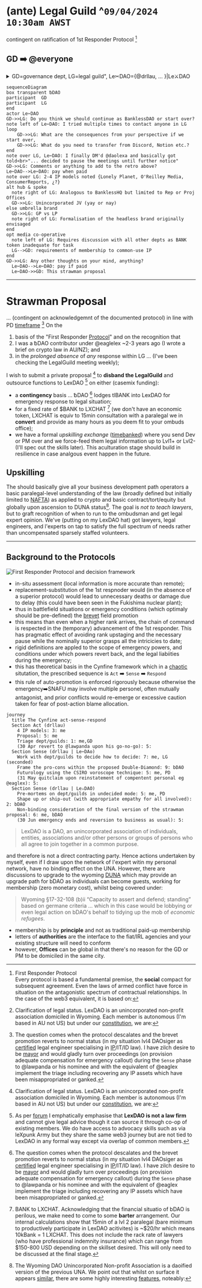 # (ante) Legal Guild ^```09/04/2024 10:30am AWST``` 
contingent on ratification of 1st Responder Protocol [^1]

## GD ➡️ @everyone

<details><summary>GD=governance dept, LG=legal guild", Le✂DAO={@drllau, ... }|Le⚔DAO</summary><br>

@drllau actions and his (_un_)authorised agents ¡TBA! (subject to ratification) are severable from the actual DAO [^4]
  
LG={@lawpanda(LIA) or nominee, ~~~@daolexa(MIA)~~~, ... eaglex(ex-LG)}

␢DAO as per [forum](https://forum.bankless.community/t/temp-check-dao-purpose-consensus/10524/18?u=drllau)

</details>

````mermaid
sequenceDiagram
box transparent ␢DAO
participant  GD
participant  LG
end
actor Le✂DAO
GD->>LG: Do you think we should continue as BanklessDAO or start over?
note left of Le✂DAO: I tried multiple times to contact anyone in LG
loop
    GD->>LG: What are the consequences from your perspective if we start over, 
    GD->>LG: What do you need to transfer from Discord, Notion etc.?
end
note over LG, Le✂DAO: I finally DM'd @daolexa and basically got told<br>"... decided to pause the meetings until further notice"
GD->>LG: Comments or anything to add to the retro above?
Le✂DAO-->Le✂DAO: pay when paid
note over LG: 2-4 IP models noted {Lonely Planet, O'Reilley Media, ConsumerReports, ¿?}
alt hub & spoke
  note right of LG: Analogous to BanklessHQ but limited to Rep or Proj Offices
  GD->>LG: Unincorporated JV (yay or nay)
else umbrella brand
  GD->>LG: GP vs LP
  note right of LG: Formalisation of the headless brand originally envisaged
end
opt media co-operative
  note left of LG: Requires discussion with all other depts as BANK token inadequate for task
  LG-->GD: requirements of membership to common-use IP
end  
GD->>LG: Any other thoughts on your mind, anything?
  Le✂DAO-->Le✂DAO: pay if paid
  Le✂DAO->>GD: This strawman proposal
````

----
# Strawman Proposal
...  (contingent on acknowledgemnt of the documented protocol) in line with PD [timeframe]() [^3] On the 
1. basis of the "First Responder [Protocol](https://en.wikipedia.org/wiki/First_responder)" and on the recognition that 
2. I was a ␢DAO contributor under @eaglelex ~2-3 years ago (I wrote a brief on crypto law in AU/NZ); and 
3. in the _prolonged absence_ of _any_ response within LG ... (I've been checking the LegalGuild meeting weekly);

I wish to submit a private proposal [^4] to **disband the LegalGuild** and outsource functions to LexDAO [^5] on either (casemix funding): 
- a **contingency** basis ... ␢DAO [^3] lodges tlBANK into LexDAO for emergency response to legal situation;
- for a fixed rate of $BANK to LXCHAT [^6] (we don't have an economic token, LXCHAT is equiv to 15min consultation with a paralegal we in **convert** and provide as many hours as you deem fit to your ombuds office);
- we have a formal _upskilling exchange_ ([timebanked](https://www.investopedia.com/terms/t/time-banking.asp#:~:text=Understanding%20Time%20Banking,regardless%20of%20the%20service%20rendered.)) where you send Dev or PM over and we force-feed them legal information up to Lvl1+ or Lvl2- (I'll spec out the skills later). This aculturation stage should build in resilience in case analgous event happen in the future.

## Upskilling

The should basically give all your business development path operators a basic paralegal-level understanding of the law (broadly defined but initially limited to [NAFTA](https://www.investopedia.com/terms/n/nafta.asp)) as applied to crypto and basic contract/tort/equity but globally upon ascension to DUNA status[^7]. The goal is _not to teach lawyers_, but to graft recognition of when to run to the ombudsman and get legal expert opinion. We've (putting on my LexDAO hat) got lawyers, legal engineers, and l'experts on tap to satisfy the full spectrum of needs rather than uncompensated sparsely staffed volunteers.

----

## Background to the Protocols

![First Responder Protocol and decision framework](https://www.schlockmercenary.com/strip/7279/0/schlock20200516ab.jpg?v=1589392786535)


[^1]: First Responder Protocol<br>
Every protocol is based a fundamental premise, the **social** compact for subsequent agreement. Even the laws of armed conflict have force in situation on the antagonistic spectrum of contractual relationships. In the case of the web3 equivalent, it is based on: 
- in-situ assessment (local information is more accurate than remote);
- replacement-substitution of the 1st respnoder would (in the absence of a superior protocol) would lead to unnecessary deaths or damage due to delay (this could have been seen in the Fukishima nuclear plant);
-  thus in battlefield situations or emergency conditions (which optimaly should be pre-defined) the [brevet](https://en.wikipedia.org/wiki/Brevet_(military)) field promotion
-  this means than even when a higher rank arrives, the chain of command is respected in the (temporary) advancement of the 1st responder. This has pragmatic effect of avoiding rank upstaging and the necessary pause while the nominally superior grasps all the intricicies to date;
-  rigid definitions are appled to the scope of emergency powers, and conditions under which powers revert back, and the legal liabiities during the emergency;
-  this has theoretical basis in the Cynfine framework which in a [chaotic](https://en.wikipedia.org/wiki/Cynefin_framework) situtation, the prescribed sequence is `Act` ➡️ `Sense` ➡️ `Respond`
- this rule of auto-promotion is enforced rigorously because otherwise the emergency➡️SNAFU may involve multiple personel, often mutually antagonist, and prior conflicts would re-emerge or excessive caution taken for fear of post-action blame allocation.

[^2]: The various laws tend to avoid emergency personnel or off-duty staff from refusing to act (non-feasance has lower costs than _possible_ misfeasance). These might be termed [Good Samaritan Laws](https://en.wikipedia.org/wiki/Good_Samaritan_law) or implied duty to act. They stem from the blibical concept for a Christian, it is not just a sin to do "wrong" (for whatever variant of this) but also a sin not to act when "evil" (however variously defined) happens and they have the moral decision to act. This may not necessarily be [pleaant](https://en.wikipedia.org/wiki/Civil_disobedience) but its is not a strict economic analysis of balancing whether not to act outweighs the penalties of acting wrongly. However, there are also certain limits which conform to the sequence
````mermaid
journey
  title The Cynfine act-sense-respond
  Section Act (drllau)
    4 IP models: 3: me
    Proposal: 5: me
    Triage dept/guilds: 1: me,GD
    (30 Apr revert to @lawpanda upon his go-no-go): 5: 
  Section Sense (drllau | Le✂DAo)
    Work with dept/guilds to decide how to decide: 7: me, LG (seconded)
    Frame the pro-cons within the proposed Double-Diamond: 9: bDAO
    Futurology using the CSIRO voroscope technique: 5: me, PD
    (31 May quitclaim upon reinstatement of compentent personal eg @eaglex): 5: 
  Section Sense (drllau | Le⚔DAO)
    Pre-mortems on dept/guilds in undecided mode: 5: me, PD
    Shape up or ship-out (with appropriate empathy for all involved): 2: bDAO
    Non-binding consideration of the final version of the strawman proposal: 6: me, bDAO
    (30 Jun emergency ends and reversion to business as usual): 5: 
````

[^3]: The question comes when the protocol descalates and the brevet promotion reverts to normal status (in my situation lvl4 DAOsiger as [certified](https://github.com/lexDAO/Legal-Engineers?tab=readme-ov-file#lexdao-legal-engineers-%EF%B8%8F-1q2024) legal engineer specialising in [IP](https://discord.com/channels/682960432272506907/931652879385767987)/IT/ID law). I have zilch desire to be [mayor](https://forum.bankless.community/t/plan-for-inclusion-of-guilds-departments-and-individual-bdao-members-in-restructuring-the-dao/10625/2?u=drllau) and would gladly turn over proceedings (on provision adequate compensation for emergency callout) during the `Sense` phase to @lawpanda or his nominee and with the equivalent of @eaglex implement the triage including recovering any IP assets which have been misappropriated or ganked.

[^4]: Clarification of legal status. LexDAO is an unincorporated non-profit association domiciled in Wyoming. Each member is autonomous (I'm based in AU not US) but under our [constitution](https://github.com/lexDAO/LexDAO-Constitution), we are:
> LexDAO is a DAO, an unincorporated association of individuals, entities, associations and/or other persons or groups of persons who all agree to join together in a common purpose. 
>
and therefore is not a direct contracting party. Hence actions undertaken by myself, even if I draw upon the network of l'expert witin my personal network, have no binding effect on the UNA. However, there are discussions to upgrade to the wyoming [DUNA](https://a16zcrypto.com/posts/article/duna-for-daos/) which may provide an upgrade path for bDAO as individuals can become guests, working for membership (zero monetary cost), whilst being covered under:
> Wyoming §17-32-108 (b)ii “Capacity to assert and defend; standing” based on germane criteria ... 
which in this case would be lobbying or even legal action on bDAO's behalf to tidying up the mob of _economic refugees_.

[^5]: As per [forum](https://forum.bankless.community/t/banklessdao-multisig-funding-pause-and-bdao-reorganization/10469/41?u=drllau) I emphatically emphasise that **LexDAO is not a law firm** and cannot give legal advice though it can source it through co-op of existing members. We do have access to advocacy skills such as via leXpunk Army but they share the same web3 journey but are not tied to LexDAO in any formal way except via overlap of common members.

[^6]: BANK to LXCHAT. Acknowledging that the financial situatio of bDAO is perilous, we make need to come to some **barter** arrangement. Our internal calculations show that 15min of a lvl 2 paralegal (bare minimum to productively participate in LexDAO acitivites) is ~$20/hr which means 10kBank = 1 LXCHAT. This does not include the rack rate of lawyers (who have professional indemnity insurance) which can range from $150-800 USD depending on the skillset desired. This will only need to be discussed at the final stage.

[^7]: The Wyoming DAO Unincorporated Non-profit Association is a daoified version of the previous UNA. We point out that whilst on surface it appears [similar](https://au.finance.yahoo.com/news/daos-beware-neo-imperialism-rise-144443927.html), there are some highly interesting [features](https://a16zcrypto.com/posts/article/duna-for-daos/), noteably:
- membership is by **principle** and not as traditional paid-up membership
- letters of **authorities** are the interface to the fiat/IRL agencies and your existing structure will need to conform
- however, **Offices** can be global in that there's no reason for the GD or PM to be domiciled in the same city.
